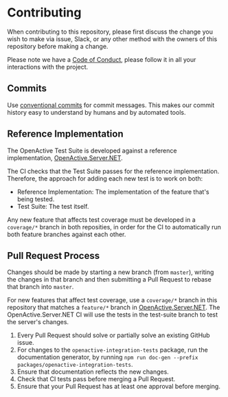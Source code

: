 # Contributing

When contributing to this repository, please first discuss the change you wish to make via issue, Slack, or any other method with the owners of this repository before making a change.

Please note we have a [Code of Conduct](https://openactive.io/public-openactive-w3c/code-of-conduct/), please follow it in all your interactions with the project.

## Commits

Use [conventional commits](https://www.conventionalcommits.org/en/v1.0.0/) for commit messages. This makes our commit history easy to understand by humans and by automated tools.

## Reference Implementation

The OpenActive Test Suite is developed against a reference implementation, [OpenActive.Server.NET](https://github.com/openactive/OpenActive.Server.NET/).

The CI checks that the Test Suite passes for the reference implementation. Therefore, the approach for adding each new test is to work on both:

- Reference Implementation: The implementation of the feature that's being tested.
- Test Suite: The test itself.

Any new feature that affects test coverage must be developed in a `coverage/*` branch in both reposities, in order for the CI to automatically run both feature branches against each other.

## Pull Request Process

Changes should be made by starting a new branch (from `master`), writing the changes in that branch and then submitting a Pull Request to rebase that branch into `master`.

For new features that affect test coverage, use a `coverage/*` branch in this repository that matches a `feature/*` branch in [OpenActive.Server.NET](https://github.com/openactive/OpenActive.Server.NET/). The OpenActive.Server.NET CI will use the tests in the test-suite branch to test the server's changes.

1. Every Pull Request should solve or partially solve an existing GitHub issue.
2. For changes to the `openactive-integration-tests` package, run the documentation generator, by running `npm run doc-gen --prefix packages/openactive-integration-tests`.
3. Ensure that documentation reflects the new changes.
4. Check that CI tests pass before merging a Pull Request.
5. Ensure that your Pull Request has at least one approval before merging.
